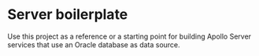 # Server boilerplate

Use this project as a reference or a starting point for building Apollo Server services that use an Oracle database as data source.
